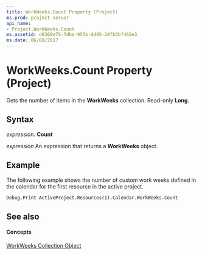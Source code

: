 ```yaml
---
title: WorkWeeks.Count Property (Project)
ms.prod: project-server
api_name:
- Project.WorkWeeks.Count
ms.assetid: d8360e75-7dbe-955b-dd95-20fb3bf465e3
ms.date: 06/08/2017
---
```



# WorkWeeks.Count Property (Project)

Gets the number of items in the  **WorkWeeks** collection. Read-only **Long**.


## Syntax

 _expression_. **Count**

 _expression_ An expression that returns a **WorkWeeks** object.


## Example

The following example shows the number of custom work weeks defined in the calendar for the first resource in the active project.


```vb
Debug.Print ActiveProject.Resources(1).Calendar.WorkWeeks.Count
```


## See also


#### Concepts


[WorkWeeks Collection Object](Project.workweeks.md)
